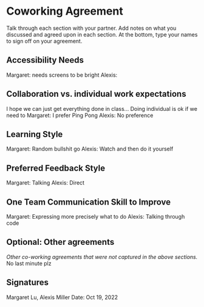 # Coworking Agreement

Talk through each section with your partner. Add notes on what you discussed and agreed upon in each section. At the bottom, type your names to sign off on your agreement.

## Accessibility Needs
Margaret: needs screens to be bright
Alexis:

## Collaboration vs. individual work expectations
I hope we can just get everything done in class...
Doing individual is ok if we need to
Margaret: I prefer Ping Pong
Alexis: No preference

## Learning Style
Margaret: Random bullshit go
Alexis: Watch and then do it yourself

## Preferred Feedback Style
Margaret: Talking
Alexis: Direct

## One Team Communication Skill to Improve
Margaret: Expressing more precisely what to do
Alexis: Talking through code

## Optional: Other agreements
*Other co-working agreements that were not captured in the above sections.*
No last minute plz

## Signatures
Margaret Lu,  Alexis Miller
Date: Oct 19, 2022
